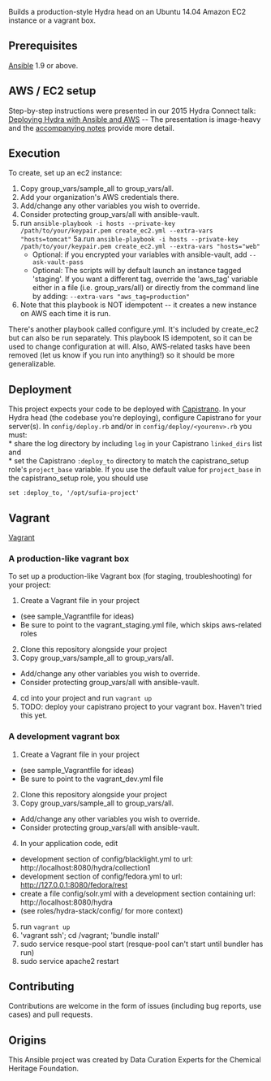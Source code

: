 Builds a production-style Hydra head on an Ubuntu 14.04 Amazon EC2 instance or a vagrant box.

## Prerequisites
[Ansible](http://docs.ansible.com/intro_installation.html) 1.9 or above.

## AWS / EC2 setup
Step-by-step instructions were presented in our 2015 Hydra Connect talk: [Deploying Hydra with Ansible and AWS](https://wiki.duraspace.org/download/attachments/67241821/Deploying%20Hydra%20with%20Ansible%20and%20AWS%281%29.pdf?version=1&modificationDate=1443113768038&api=v2) -- The presentation is image-heavy and the [accompanying notes](https://wiki.duraspace.org/download/attachments/67241821/DevOpsHydraConnectDeployingHydrawithAnsibleandAWS.pdf?version=1&modificationDate=1449085395026&api=v2) provide more detail.

## Execution
To create, set up an ec2 instance:

1. Copy group_vars/sample_all to group_vars/all.
2. Add your organization's AWS credentials there.
3. Add/change any other variables you wish to override.
4. Consider protecting group_vars/all with ansible-vault.
5. run `ansible-playbook -i hosts --private-key /path/to/your/keypair.pem create_ec2.yml --extra-vars "hosts=tomcat"`
5a.run `ansible-playbook -i hosts --private-key /path/to/your/keypair.pem create_ec2.yml --extra-vars "hosts="web"`
   * Optional: if you encrypted your variables with ansible-vault, add `--ask-vault-pass`
   * Optional: The scripts will by default launch an instance tagged 'staging'. If you want a different tag, override the 'aws_tag' variable either in a file (i.e. group_vars/all) or directly from the command line by adding: `--extra-vars "aws_tag=production"`
6. Note that this playbook is NOT idempotent -- it creates a new instance on AWS each time it is run.

There's another playbook called configure.yml. It's included by create_ec2 but can also be run separately. This playbook IS idempotent, so it can be used to change configuration at will. Also, AWS-related tasks have been removed (let us know if you run into anything!) so it should be more generalizable.

## Deployment
This project expects your code to be deployed with [Capistrano](http://capistranorb.com/). In your Hydra head (the codebase you're deploying), configure Capistrano for your server(s). In `config/deploy.rb` and/or in `config/deploy/<yourenv>.rb` you must:  
	* share the log directory by including `log` in your Capistrano `linked_dirs` list and  
	* set the Capistrano `:deploy_to` directory to match the capistrano_setup role's `project_base` variable. If you use the default value for `project_base` in the capistrano_setup role, you should use 
```
set :deploy_to, '/opt/sufia-project'
```

## Vagrant
[Vagrant](http://docs.vagrantup.com/v2/)

### A production-like vagrant box
To set up a production-like Vagrant box (for staging, troubleshooting) for your project:

1. Create a Vagrant file in your project
  * (see sample_Vagrantfile for ideas)
  * Be sure to point to the vagrant_staging.yml file, which skips aws-related roles
2. Clone this repository alongside your project
3. Copy group_vars/sample_all to group_vars/all.
 * Add/change any other variables you wish to override.
 * Consider protecting group_vars/all with ansible-vault.
4. cd into your project and run `vagrant up`
5. TODO: deploy your capistrano project to your vagrant box. Haven't tried this yet.

### A development vagrant box

1. Create a Vagrant file in your project
  * (see sample_Vagrantfile for ideas)
  * Be sure to point to the vagrant_dev.yml file
2. Clone this repository alongside your project
3. Copy group_vars/sample_all to group_vars/all.
 * Add/change any other variables you wish to override.
 * Consider protecting group_vars/all with ansible-vault.
4. In your application code, edit
  * development section of config/blacklight.yml to url: http://localhost:8080/hydra/collection1
  * development section of config/fedora.yml to url: http://127.0.0.1:8080/fedora/rest
  * create a file config/solr.yml with a development section containing url: http://localhost:8080/hydra
  * (see roles/hydra-stack/config/ for more context)
5. run `vagrant up`
6. 'vagrant ssh'; cd /vagrant; 'bundle install'
7. sudo service resque-pool start (resque-pool can't start until bundler has run)
8. sudo service apache2 restart

## Contributing
Contributions are welcome in the form of issues (including bug reports, use cases) and pull requests.

## Origins
This Ansible project was created by Data Curation Experts for the Chemical Heritage Foundation.
